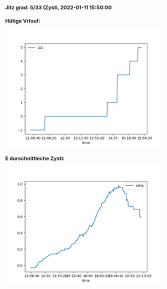 ### Jitz grad: 5/33 (Zysti, 2022-01-11 15:50:00

### Hütige Vrlouf:
![Graph](Today.png)

### E durschnittleche Zysti:
![Graph](Zysti.png)